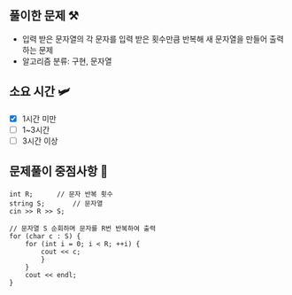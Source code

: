 ## 풀이한 문제 ⚒️
- 입력 받은 문자열의 각 문자를 입력 받은 횟수만큼 반복해 새 문자열을 만들어 출력하는 문제
- 알고리즘 분류: 구현, 문자열

## 소요 시간 🛩️
- [X] 1시간 미만
- [ ] 1~3시간
- [ ] 3시간 이상

## 문제풀이 중점사항 🤔
```
int R;		// 문자 반복 횟수
string S;		// 문자열
cin >> R >> S;

// 문자열 S 순회하며 문자를 R번 반복하여 출력
for (char c : S) {
    for (int i = 0; i < R; ++i) {
        cout << c;
        }
    }
    cout << endl;
}
```
